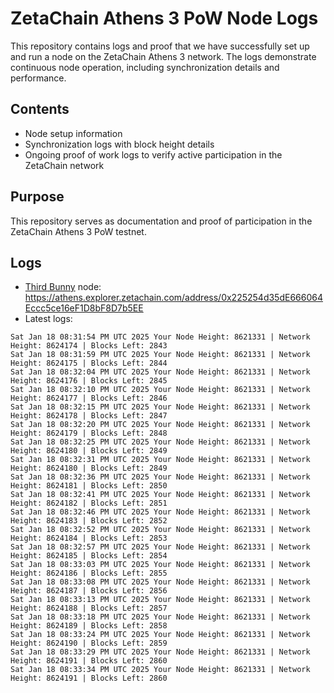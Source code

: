 # ZetaChain Athens 3 PoW Node Logs
This repository contains logs and proof that we have successfully set up and run a node on the ZetaChain Athens 3 network. The logs demonstrate continuous node operation, including synchronization details and performance.

## Contents
- Node setup information
- Synchronization logs with block height details
- Ongoing proof of work logs to verify active participation in the ZetaChain network

## Purpose
This repository serves as documentation and proof of participation in the ZetaChain Athens 3 PoW testnet.

## Logs

- [Third Bunny](https://thirdbunny.xyz/) node: https://athens.explorer.zetachain.com/address/0x225254d35dE666064Eccc5ce16eF1D8bF8D7b5EE
- Latest logs:
```
Sat Jan 18 08:31:54 PM UTC 2025 Your Node Height: 8621331 | Network Height: 8624174 | Blocks Left: 2843
Sat Jan 18 08:31:59 PM UTC 2025 Your Node Height: 8621331 | Network Height: 8624175 | Blocks Left: 2844
Sat Jan 18 08:32:04 PM UTC 2025 Your Node Height: 8621331 | Network Height: 8624176 | Blocks Left: 2845
Sat Jan 18 08:32:10 PM UTC 2025 Your Node Height: 8621331 | Network Height: 8624177 | Blocks Left: 2846
Sat Jan 18 08:32:15 PM UTC 2025 Your Node Height: 8621331 | Network Height: 8624178 | Blocks Left: 2847
Sat Jan 18 08:32:20 PM UTC 2025 Your Node Height: 8621331 | Network Height: 8624179 | Blocks Left: 2848
Sat Jan 18 08:32:25 PM UTC 2025 Your Node Height: 8621331 | Network Height: 8624180 | Blocks Left: 2849
Sat Jan 18 08:32:31 PM UTC 2025 Your Node Height: 8621331 | Network Height: 8624180 | Blocks Left: 2849
Sat Jan 18 08:32:36 PM UTC 2025 Your Node Height: 8621331 | Network Height: 8624181 | Blocks Left: 2850
Sat Jan 18 08:32:41 PM UTC 2025 Your Node Height: 8621331 | Network Height: 8624182 | Blocks Left: 2851
Sat Jan 18 08:32:46 PM UTC 2025 Your Node Height: 8621331 | Network Height: 8624183 | Blocks Left: 2852
Sat Jan 18 08:32:52 PM UTC 2025 Your Node Height: 8621331 | Network Height: 8624184 | Blocks Left: 2853
Sat Jan 18 08:32:57 PM UTC 2025 Your Node Height: 8621331 | Network Height: 8624185 | Blocks Left: 2854
Sat Jan 18 08:33:03 PM UTC 2025 Your Node Height: 8621331 | Network Height: 8624186 | Blocks Left: 2855
Sat Jan 18 08:33:08 PM UTC 2025 Your Node Height: 8621331 | Network Height: 8624187 | Blocks Left: 2856
Sat Jan 18 08:33:13 PM UTC 2025 Your Node Height: 8621331 | Network Height: 8624188 | Blocks Left: 2857
Sat Jan 18 08:33:18 PM UTC 2025 Your Node Height: 8621331 | Network Height: 8624189 | Blocks Left: 2858
Sat Jan 18 08:33:24 PM UTC 2025 Your Node Height: 8621331 | Network Height: 8624190 | Blocks Left: 2859
Sat Jan 18 08:33:29 PM UTC 2025 Your Node Height: 8621331 | Network Height: 8624191 | Blocks Left: 2860
Sat Jan 18 08:33:34 PM UTC 2025 Your Node Height: 8621331 | Network Height: 8624191 | Blocks Left: 2860
```
